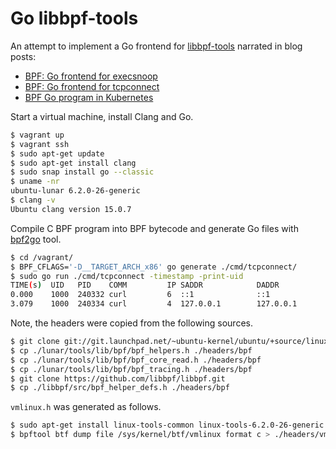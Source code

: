 # Go libbpf-tools

An attempt to implement a Go frontend for
[libbpf-tools](https://github.com/iovisor/bcc/tree/master/libbpf-tools)
narrated in blog posts:

- [BPF: Go frontend for execsnoop](https://marselester.com/bpf-go-frontend-for-execsnoop.html)
- [BPF: Go frontend for tcpconnect](https://marselester.com/bpf-go-frontend-for-tcpconnect.html)
- [BPF Go program in Kubernetes](https://marselester.com/bpf-go-program-in-kubernetes.html)

Start a virtual machine, install Clang and Go.

```sh
$ vagrant up
$ vagrant ssh
$ sudo apt-get update
$ sudo apt-get install clang
$ sudo snap install go --classic
$ uname -nr
ubuntu-lunar 6.2.0-26-generic
$ clang -v
Ubuntu clang version 15.0.7
```

Compile C BPF program into BPF bytecode and generate Go files
with [bpf2go](https://github.com/cilium/ebpf/blob/master/cmd/bpf2go/doc.go) tool.

```sh
$ cd /vagrant/
$ BPF_CFLAGS='-D__TARGET_ARCH_x86' go generate ./cmd/tcpconnect/
$ sudo go run ./cmd/tcpconnect -timestamp -print-uid
TIME(s)  UID   PID    COMM         IP SADDR            DADDR            DPORT
0.000    1000  240332 curl         6  ::1              ::1              8000
3.079    1000  240334 curl         4  127.0.0.1        127.0.0.1        8000
```

Note, the headers were copied from the following sources.

```sh
$ git clone git://git.launchpad.net/~ubuntu-kernel/ubuntu/+source/linux/+git/lunar
$ cp ./lunar/tools/lib/bpf/bpf_helpers.h ./headers/bpf
$ cp ./lunar/tools/lib/bpf/bpf_core_read.h ./headers/bpf
$ cp ./lunar/tools/lib/bpf/bpf_tracing.h ./headers/bpf
$ git clone https://github.com/libbpf/libbpf.git
$ cp ./libbpf/src/bpf_helper_defs.h ./headers/bpf
```

`vmlinux.h` was generated as follows.

```sh
$ sudo apt-get install linux-tools-common linux-tools-6.2.0-26-generic
$ bpftool btf dump file /sys/kernel/btf/vmlinux format c > ./headers/vmlinux.h
```

